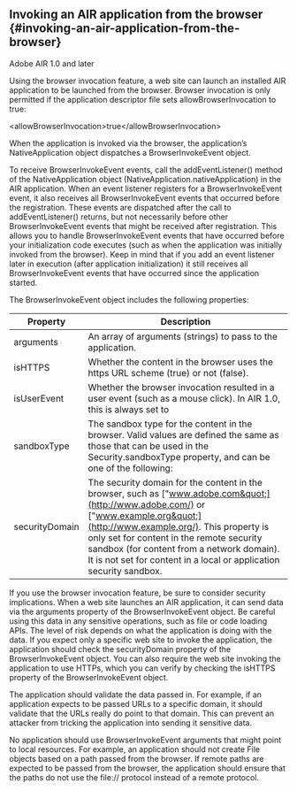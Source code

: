 ## Invoking an AIR application from the browser {#invoking-an-air-application-from-the-browser}

Adobe AIR 1.0 and later

Using the browser invocation feature, a web site can launch an installed AIR application to be launched from the browser. Browser invocation is only permitted if the application descriptor file sets allowBrowserInvocation to true:

&lt;allowBrowserInvocation&gt;true&lt;/allowBrowserInvocation&gt;

When the application is invoked via the browser, the application’s NativeApplication object dispatches a BrowserInvokeEvent object.

To receive BrowserInvokeEvent events, call the addEventListener() method of the NativeApplication object (NativeApplication.nativeApplication) in the AIR application. When an event listener registers for a BrowserInvokeEvent event, it also receives all BrowserInvokeEvent events that occurred before the registration. These events are dispatched after the call to addEventListener() returns, but not necessarily before other BrowserInvokeEvent events that might be received after registration. This allows you to handle BrowserInvokeEvent events that have occurred before your initialization code executes (such as when the application was initially invoked from the browser). Keep in mind that if you add an event listener later in execution (after application initialization) it still receives all BrowserInvokeEvent events that have occurred since the application started.

The BrowserInvokeEvent object includes the following properties:

| **Property** | **Description** |
| --- | --- |
| arguments | An array of arguments (strings) to pass to the application. |
| isHTTPS | Whether the content in the browser uses the https URL scheme (true) or not (false). |
| isUserEvent | Whether the browser invocation resulted in a user event (such as a mouse click). In AIR 1.0, this is always set to |
| sandboxType | The sandbox type for the content in the browser. Valid values are defined the same as those that can be used in the Security.sandboxType property, and can be one of the following: |
| securityDomain | The security domain for the content in the browser, such as [&quot;www.adobe.com&quot;](http://www.adobe.com/) or [&quot;www.example.org&quot;](http://www.example.org/). This property is only set for content in the remote security sandbox (for content from a network domain). It is not set for content in a local or application security sandbox. |

If you use the browser invocation feature, be sure to consider security implications. When a web site launches an AIR application, it can send data via the arguments property of the BrowserInvokeEvent object. Be careful using this data in any sensitive operations, such as file or code loading APIs. The level of risk depends on what the application is doing with the data. If you expect only a specific web site to invoke the application, the application should check the securityDomain property of the BrowserInvokeEvent object. You can also require the web site invoking the application to use HTTPs, which you can verify by checking the isHTTPS property of the BrowserInvokeEvent object.

The application should validate the data passed in. For example, if an application expects to be passed URLs to a specific domain, it should validate that the URLs really do point to that domain. This can prevent an attacker from tricking the application into sending it sensitive data.

No application should use BrowserInvokeEvent arguments that might point to local resources. For example, an application should not create File objects based on a path passed from the browser. If remote paths are expected to be passed from the browser, the application should ensure that the paths do not use the file:// protocol instead of a remote protocol.